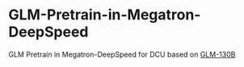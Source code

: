 # GLM-Pretrain-in-Megatron-DeepSpeed
GLM Pretrain in Megatron-DeepSpeed for DCU based on [GLM-130B](https://github.com/THUDM/GLM-130B)
